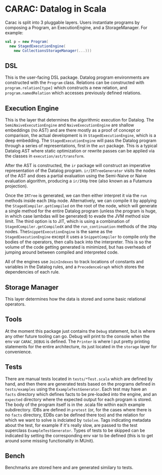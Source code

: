 # CARAC: Datalog in Scala

Carac is split into 3 pluggable layers. Users instantiate programs by composing a Program, an ExecutionEngine, and a StorageManager.
For example:
```scala
val p = new Program(
  new StagedExecutionEngine(
    new CollectionsStorageManager(...)))
```

## DSL
This is the user-facing DSL package. Datalog program environments are constructed with the `Program` class.
Relations can be constructed with `program.relation[type]` which constructs a new relation, and `program.namedRelation` which accesses previously defined relations.

## Execution Engine
This is the layer that determines the algorithmic execution for Datalog. The `SemiNaiveExecutionEngine` and `NaiveExecutionEngine` are shallow embeddings (no AST) and are there mostly as a proof of concept or comparison, the actual development is in `StagedExecutionEngine`, which is a deep embedding. 
The `StagedExecutionEngine` will pass the Datalog program through a series of representations, first in the `ast` package. This is a typical Datalog AST where static optimization or rewrite passes can be applied via the classes in `execution/ast/transform`.

After the AST is constructed, the `ir` package will construct an imperative representation of the Datalog program. `ir/IRTreeGenerator` visits the nodes of the AST and does a partial evaluation using the Semi-Naive or Naive evaluation algorithm, producing a `ir/IROp` tree (also known as a Futamura projection). 

Once the `IRTree` is generated, we can then either interpret it via the `run` methods inside each `IROp` node. Alternatively, we can compile it by applying the `StagedCompiler.getCompiled` on the root of the node, which will generate a single method for the entire Datalog program (unless the program is huge, in which case lambdas will be generated) to evade the JVM method size limit.
The third option is to JIT, which is using a combination of `StagedCompiler.getCompiledX` and the `run_continuation` methods of the `IROp` nodes. The`SnippetExecutionEngine` is the same as the `StagedExecutionEngine` except it uses a `SnippetCompiler` to compile only the bodies of the operators, then calls back into the interpreter. This is so the volume of the code getting generated is minimized, but has overheads of jumping around between compiled and interpreted code.

All of the engines use `JoinIndexes` to track locations of constants and variables in the Datalog rules, and a `PrecedenceGraph` which stores the dependencies of each rule.

## Storage Manager
This layer determines how the data is stored and some basic relational operators.

## Tools
At the moment this package just contains the `Debug` statement, but is where any other future tooling can go. Debug will print to the console when the env var `CARAC_DEBUG` is defined. The `Printer` is where I put pretty printing statements for the entire architecture, its just located in the `storage` layer for convenience.

## Tests
There are manual tests located in `tests/*Test.scala` which are defined by hand, and then there are generated tests based on the programs defined in `tests/examples` using the `ExampleTestGenerator`. Each test may have an `facts` directory which defines facts to be pre-loaded into the engine, and an `expected` directory where the expected output for each program is stored. The body of the program itself is in the .scala file within each example subdirectory. IDBs are defined in `pretest` (or, for the cases where there is no `facts` directory, EDBs can be defined there too) and the relation for which we want to solve is indciated by `toSolve`.
Tags indicating metadata about the test, for example if it's really slow, are passed to the test superclass `ExampleTestGenerator`. Types of tests to be skipped can be indicated by setting the corresponding env var to be defined (this is to get around some missing functionality in MUnit).

## Bench
Benchmarks are stored here and are generated similary to tests.